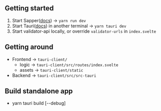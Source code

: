 
## Getting started

1. Start Sapper([docs](https://sapper.svelte.dev/docs/)) -> `yarn run dev`
2. Start Tauri([docs](https://tauri.studio/en/)) in another terminal -> `yarn tauri dev`
3. Start validator-api locally, or override `validator-urls` in `index.svelte`

## Getting around

+ Frontend -> `tauri-client/`
  + logic -> `tauri-client/src/routes/index.svelte`
  + assets -> `tauri-client/static`
+ Backend -> `tauri-client/src/src-tauri`

## Build standalone app

+ yarn tauri build [--debug]